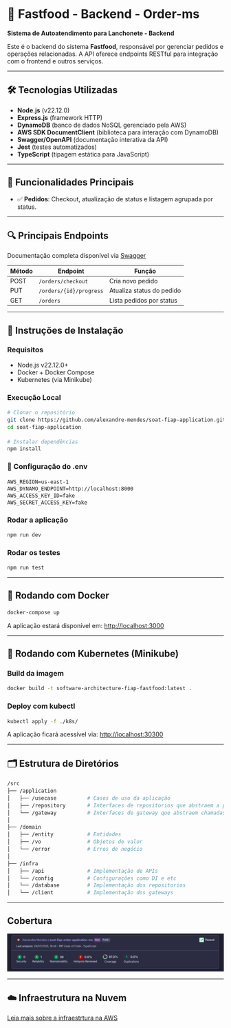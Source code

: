 # 🍔 Fastfood - Backend - Order-ms

**Sistema de Autoatendimento para Lanchonete - Backend**

Este é o backend do sistema **Fastfood**, responsável por gerenciar pedidos e operações relacionadas. A API oferece endpoints RESTful para integração com o frontend e outros serviços.

---

## 🛠️ Tecnologias Utilizadas

* **Node.js** (v22.12.0)
* **Express.js** (framework HTTP)
* **DynamoDB** (banco de dados NoSQL gerenciado pela AWS)
* **AWS SDK DocumentClient** (biblioteca para interação com DynamoDB)
* **Swagger/OpenAPI** (documentação interativa da API)
* **Jest** (testes automatizados)
* **TypeScript** (tipagem estática para JavaScript)

---

## 📝 Funcionalidades Principais

* ✅ **Pedidos**: Checkout, atualização de status e listagem agrupada por status.

---

## 🔍 Principais Endpoints

Documentação completa disponível via [Swagger](http://localhost:3000/api-docs)

| Método | Endpoint                        | Função                       |
| ------ | ------------------------------- | ---------------------------- |
| POST   | `/orders/checkout`              | Cria novo pedido             |
| PUT    | `/orders/{id}/progress`         | Atualiza status do pedido    |
| GET    | `/orders`                       | Lista pedidos por status     |

---

## 🚀 Instruções de Instalação

### Requisitos

* Node.js v22.12.0+
* Docker + Docker Compose
* Kubernetes (via Minikube)

### Execução Local

```bash
# Clonar o repositório
git clone https://github.com/alexandre-mendes/soat-fiap-application.git
cd soat-fiap-application

# Instalar dependências
npm install
```

### 📂 Configuração do .env

```env
AWS_REGION=us-east-1
AWS_DYNAMO_ENDPOINT=http://localhost:8000
AWS_ACCESS_KEY_ID=fake
AWS_SECRET_ACCESS_KEY=fake
```

### Rodar a aplicação

```bash
npm run dev
```

### Rodar os testes

```bash
npm run test
```

---

## 🚧 Rodando com Docker

```bash
docker-compose up
```

A aplicação estará disponível em:
[http://localhost:3000](http://localhost:3000)

---

## 🚧 Rodando com Kubernetes (Minikube)

### Build da imagem

```bash
docker build -t software-architecture-fiap-fastfood:latest .
```

### Deploy com kubectl

```bash
kubectl apply -f ./k8s/
```

A aplicação ficará acessível via:
[http://localhost:30300](http://localhost:30300)

---

## 🗂️ Estrutura de Diretórios

```bash
/src
├── /application
│   ├── /usecase          # Casos de uso da aplicação
│   ├── /repository       # Interfaces de repositorios que abstraem a persistencia
│   └── /gateway          # Interfaces de gateway que abstraem chamadas externas
│
├── /domain
│   ├── /entity           # Entidades
│   ├── /vo               # Objetos de valor
│   └── /error            # Erros de negócio
│
├── /infra
│   ├── /api              # Implementação de APIs
│   └── /config           # Configurações como DI e etc
│   └── /database         # Implementação dos repositorios
│   └── /client           # Implementação dos gateways
```
---

## Cobertura
![alt text](image.png)

---

## ☁️ Infraestrutura na Nuvem
[Leia mais sobre a infraestrtura na AWS](INFRA.md)
